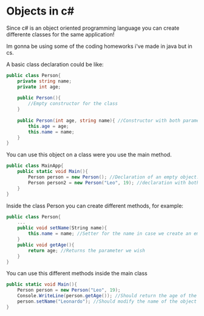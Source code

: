 ﻿# Objects in c#

Since c# is an object oriented programming language you can create differente classes for the same application!

Im gonna be using some of the coding homeworks i've made in java but in cs.

A basic class declaration could be like:

``` csharp
public class Person{
    private string name;
    private int age;
    
    public Person(){
        //Empty constructor for the class
    }
    
    public Person(int age, string name){ //Constructor with both parameters we declared
        this.age = age;
        this.name = name;
    }
}
```
You can use this object on a  class were you use the main method.

```csharp
public class MainApp{
    public static void Main(){
        Person person = new Person(); //Declaration of an empty object.
        Person person2 = new Person("Leo", 19); //declaration with both parameters
    }
}
```
Inside the class Person you can create different methods, for example:

```csharp
public class Person{
    ...
    public void setName(String name){
        this.name = name; //Setter for the name in case we create an empty object
    }
    public void getAge(){
        return age; //Returns the parameter we wish
    }
}
```
You can use this different methods inside the main class
```csharp
public static void Main(){
    Person person = new Person("Leo", 19);
    Console.WriteLine(person.getAge()); //Should return the age of the object (19)
    person.setName("Leonardo"); //Should modify the name of the object from "Leo" to "Leonardo"
}
```
